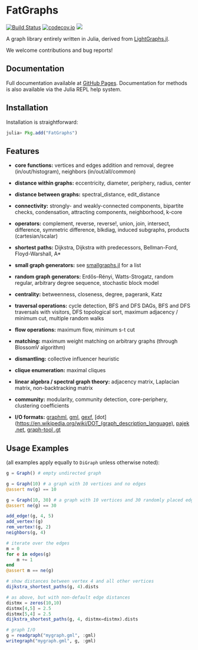 # FatGraphs

[![Build Status](https://travis-ci.org/CarloLucibello/FatGraphs.jl.svg?branch=master)](https://travis-ci.org/CarloLucibello/FatGraphs.jl)
[![codecov.io](http://codecov.io/github/CarloLucibello/FatGraphs.jl/coverage.svg?branch=master)](http://codecov.io/github/CarloLucibello/FatGraphs.jl?branch=master)
[![](https://img.shields.io/badge/docs-latest-blue.svg)](https://carlolucibello.github.io/FatGraphs.jl)

A graph library entirely written in Julia, derived from [LightGraphs.jl](https://github.com/JuliaGraphs/LightGraphs.jl).


We welcome contributions and bug reports!

## Documentation
Full documentation available at [GitHub Pages](https://carlolucibello.github.io/FatGraphs.jl).
Documentation for methods is also available via the Julia REPL help system.

## Installation
Installation is straightforward:
```julia
julia> Pkg.add("FatGraphs")
```

## Features
- **core functions:** vertices and edges addition and removal, degree (in/out/histogram), neighbors (in/out/all/common)

- **distance within graphs:** eccentricity, diameter, periphery, radius, center

- **distance between graphs:** spectral_distance, edit_distance

- **connectivity:** strongly- and weakly-connected components, bipartite checks, condensation, attracting components, neighborhood, k-core

- **operators:** complement, reverse, reverse!, union, join, intersect, difference, symmetric difference, blkdiag, induced subgraphs, products (cartesian/scalar)

- **shortest paths:** Dijkstra, Dijkstra with predecessors, Bellman-Ford, Floyd-Warshall, A*

- **small graph generators:** see [smallgraphs.jl](https://github.com/CarloLucibello/FatGraphs.jl/blob/master/src/datasets/smallgraphs.jl) for a list

- **random graph generators:** Erdős–Rényi, Watts-Strogatz, random regular, arbitrary degree sequence, stochastic block model

- **centrality:** betweenness, closeness, degree, pagerank, Katz

- **traversal operations:** cycle detection, BFS and DFS DAGs, BFS and DFS traversals with visitors, DFS topological sort, maximum adjacency / minimum cut, multiple random walks

- **flow operations:** maximum flow, minimum s-t cut

- **matching:** maximum weight matching on arbitrary graphs (through BlossomV algorithm)

- **dismantling:** collective influencer heuristic

- **clique enumeration:** maximal cliques

- **linear algebra / spectral graph theory:** adjacency matrix, Laplacian matrix, non-backtracking matrix

- **community:** modularity, community detection, core-periphery, clustering coefficients

- **I/O formats:** [graphml](http://en.wikipedia.org/wiki/GraphML), [gml](https://en.wikipedia.org/wiki/Graph_Modelling_Language), [gexf](http://gexf.net/format), [dot](https://en.wikipedia.org/wiki/DOT_(graph_description_language), [pajek .net](http://gephi.org/users/supported-graph-formats/pajek-net-format/), [graph-tool .gt](https://graph-tool.skewed.de/static/doc/gt_format.html)

## Usage Examples
(all examples apply equally to `DiGraph` unless otherwise noted):

```julia
g = Graph() # empty undirected graph

g = Graph(10) # a graph with 10 vertices and no edges
@assert nv(g) == 10

g = Graph(10, 30) # a graph with 10 vertices and 30 randomly placed edges
@assert ne(g) == 30

add_edge!(g, 4, 5)
add_vertex!(g)
rem_vertex!(g, 2)
neighbors(g, 4)

# iterate over the edges
m = 0
for e in edges(g)
    m += 1
end
@assert m == ne(g)

# show distances between vertex 4 and all other vertices
dijkstra_shortest_paths(g, 4).dists

# as above, but with non-default edge distances
distmx = zeros(10,10)
distmx[4,5] = 2.5
distmx[5,4] = 2.5
dijkstra_shortest_paths(g, 4, distmx=distmx).dists

# graph I/O
g = readgraph("mygraph.gml", :gml)
writegraph("mygraph.gml", g, :gml)
```
